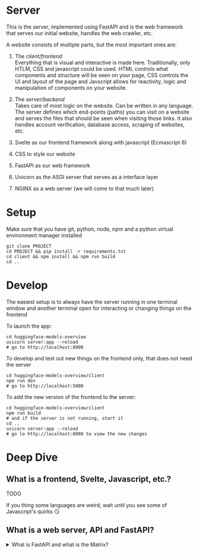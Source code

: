 # Server 
This is the server, implemented using FastAPI and is the web framework that serves our initial website, handles the web crawler, etc.  

A website consists of multiple parts, but the most important ones are:
1. The *client/frontend*   
   Everything that is visual and interactive is made here. Traditionally, only HTLM, CSS and javascript could be used. HTML controls what components and structure will be seen on your page, CSS controls the UI and layout of the page and Javscript allows for reactivity, logic and manipulation of components on your website.
2. The *server/backend*   
   Takes care of most logic on the website. Can be written in any language. The server defines which end-points (paths) you can visit on a website and serves the files that should be seen when visiting those links. It also handles account verification, database access, scraping of websites, etc.

1. Svelte as our frontend framework along with javascript (Ecmascript 6)
  2. CSS to style our website   
2. FastAPI as our web framework  
  3. Uvicorn as the ASGI server that serves as a interface layer  
4. NGINX as a web server (we will come to that much later)  


# Setup 
Make sure that you have git, python, node, npm and a python virtual environment manager installed   

    git clone PROJECT
    cd PROJECT && pip install -r requirements.txt
    cd client && npm install && npm run build
    cd ..


# Develop 
The easiest setup is to always have the server running in one terminal window and another terminal open for interacting or changing things on the frontend 

To launch the app:    


    cd huggingface-models-overview 
    uvicorn server:app --reload 
    # go to http://localhost:8000
    
To develop and test out new things on the frontend only, that does not need the server   

    cd huggingface-models-overview/client 
    npm run dev 
    # go to http://localhost:5000
    
To add the new version of the frontend to the server:   

    cd huggingface-models-overview/client
    npm run build 
    # and if the server is not running, start it
    cd ..
    uvicorn server:app --reload
    # go lo http://localhost:8000 to view the new changes


# Deep Dive 
## What is a frontend, Svelte, Javascript, etc.?
TODO   

If you thing some languages are weird, wait until you see some of Javascript's quirks :smirk:   

## What is a web server, API and FastAPI?
<details>
  <summary>What is FastAPI and what is the Matrix?</summary>
  Congratulations Neo for asking that question! You are truly the One..!  
    
FastAPI is a high performance framework for writing web frameworks in Python.
It is on par with some Go and Node servers, but with the convenience of Python.
Integrates well with existing Machine Learning toolings and provides static typing for better type hints, fever bugs and generally faster development speed compared to other frameworks.  

Some killer features of FastAPI is the maintainer, automatic REST API documentation AND that the documentation has automatic testing!    

FastAPI is a web framework that allows for modern approaches, such as asynchronous execution of code (do something else while it waits for a response). It allows you to define an API for how applications should access your page. Example: when you type something into Google, you can do it from either the search box or from ulr directly:    

    https://www.google.com/search?q=google  
    
An API defines which paths are available for a program and user to access and what type of things you could get and interact with. APIs allows websites to interact with each other in an easy and standard way. APIs allows you as a developer to integrate existing APIs, such as a Google login on your own page or quickly test out different frontends to users.    

FastAPI is not a web-server, nor is express.js, Django, or Flask a web server, or similar; These are so called *web frameworks* - applications that where you define the web API and logic for what shall happen and be allowed for a user to interact with. All your logic, serving files, processing user requests, fetching and verifying things from a database is usually done from here.   

A **web server** is what processes and forwards incoming requests to and from a website. These web servers are almost always written in C/C++ and needs to be really fast and efficient (hence why C/C++). Web server operate and communicate using the HTTP protocol and is on a very low level. To simplify life, several modern language, implements abstraction layers that can connect to raw socket connections and translate that to a format that is easier to work with. This is similar to how USB or bluetooth is an unifying interface between multiple different applications and hardware.   
  
In python, there are multiple standards for serving as the interface/bridge between Python web frameworks and a web server. The one we are interested in is called [ASGI](https://www.encode.io/articles/hello-asgi#:~:text=In%2Dprocess%20background%20tasks,a%20full%2Dblown%20task%20queue). This interface allows Python applications to interpret and interact asynchronously with a web server. Here, again, there are multiple options, but the most popular and common ASGI server is 
[uvicorn](https://www.uvicorn.org/), and the one we will be using.  

Unfortunately Neo, no one can be told what The Matrix is...  
...Follow the white rabbit.  
</details>

